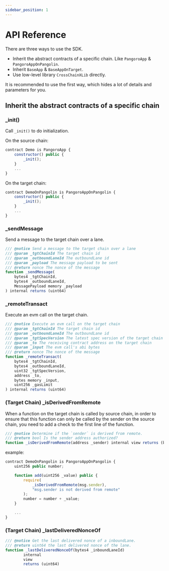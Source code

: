 ```yaml
---
sidebar_position: 1
---
```


# API Reference

There are three ways to use the SDK.

* Inherit the abstract contracts of a specific chain. Like `PangoroApp` & `PangoroAppOnPangolin`.
* Inherit `BaseApp` & `BaseAppOnTarget`.
* Use low-level library `CrossChainXLib` directly.

It is recommended to use the first way, which hides a lot of details and parameters for you.

## Inherit the abstract contracts of a specific chain
### _init()

Call `_init()` to do initialization. 

On the source chain:
```javascript
contract Demo is PangoroApp {
    constructor() public {
        _init();
    }
    ...
}

```

On the target chain:
```javascript
contract DemoOnPangolin is PangoroAppOnPangolin {
    constructor() public {
        _init();
    }
    ...
}

```


### _sendMessage

Send a message to the target chain over a lane.

```javascript
/// @notice Send a message to the target chain over a lane
/// @param _tgtChainId The target chain id
/// @param _outboundLaneId The outboundLane id
/// @param _payload The message payload to be sent
/// @return nonce The nonce of the message
function _sendMessage(
    bytes4 _tgtChainId,
    bytes4 _outboundLaneId,
    MessagePayload memory _payload
) internal returns (uint64)
```

### _remoteTransact

Execute an evm call on the target chain.

```javascript
/// @notice Execute an evm call on the target chain
/// @param _tgtChainId The target chain id
/// @param _outboundLaneId The outboundLane id
/// @param _tgtSpecVersion The latest spec version of the target chain
/// @param _to The receiving contract address on the target chain
/// @param _input The evm call's abi bytes
/// @return nonce The nonce of the message
function _remoteTransact(
    bytes4 _tgtChainId,
    bytes4 _outboundLaneId,
    uint32 _tgtSpecVersion,
    address _to,
    bytes memory _input,
    uint256 _gasLimit
) internal returns (uint64)
```

### (Target Chain) _isDerivedFromRemote

When a function on the target chain is called by source chain, in order to ensure that this function can only be called by the sender on the source chain, you need to add a check to the first line of the function.

```javascript
/// @notice Determine if the `sender` is derived from remote.
/// @return bool Is the sender address authorized?
function _isDerivedFromRemote(address _sender) internal view returns (bool)
```

example:

```javascript
contract DemoOnPangolin is PangoroAppOnPangolin {
    uint256 public number;

    function add(uint256 _value) public {
        require(
            _isDerivedFromRemote(msg.sender),
            "msg.sender is not derived from remote"
        );
        number = number + _value;
    }

    ...
}

```

### (Target Chain) _lastDeliveredNonceOf

```javascript
/// @notice Get the last delivered nonce of a inboundLane.
/// @return uint64 the last delivered nonce of the lane.
function _lastDeliveredNonceOf(bytes4 _inboundLaneId)
        internal
        view
        returns (uint64)
```